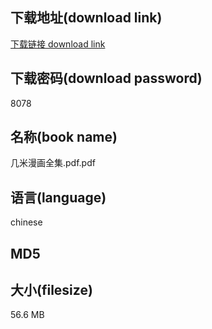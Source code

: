## 下载地址(download link)
[下载链接 download link](https://voluble-croquembouche-d321dc.netlify.app/?s=%E5%87%A0%E7%B1%B3%E6%BC%AB%E7%94%BB%E5%85%A8%E9%9B%86.pdf)

## 下载密码(download password)
8078

## 名称(book name)
几米漫画全集.pdf.pdf

## 语言(language)
chinese

## MD5


## 大小(filesize)
56.6 MB
